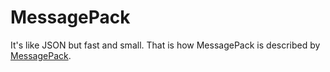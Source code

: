 # MessagePack

It's like JSON but fast and small. That is how MessagePack  is described by [MessagePack](https://msgpack.org/).
